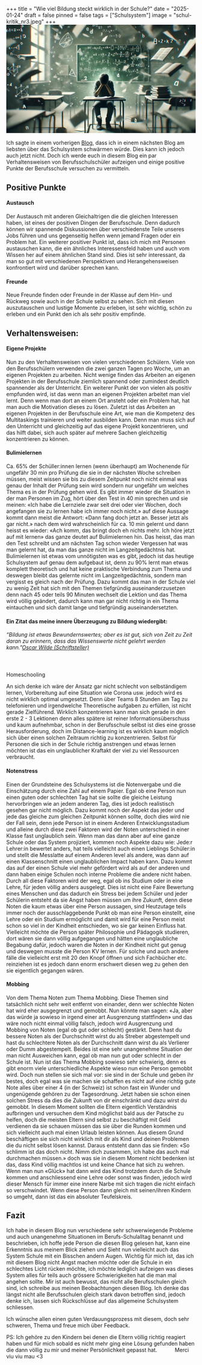 +++
title = "Wie viel Bildung steckt wirklich in der Schule?"
date = "2025-01-24"
draft = false
pinned = false
tags = ["Schulsystem"]
image = "schul-kritik_nr3.jpeg"
+++
![](schul-kritik_nr3.jpeg)

Ich sagte in einem vorherigen [Blog](https://www.maelduwan.ch/vielleicht-pragt-mich-das-system-doch-mehr-als-es-mir-lieb-ist/), dass ich in einem nächsten Blog am liebsten über das Schulsystem schwärmen würde. Dies kann ich jedoch auch jetzt nicht. Doch ich werde euch in diesem Blog ein par Verhaltensweisen von Berufsschulschüler aufzeigen und einige positive Punkte der Berufsschule versuchen zu vermitteln.

## Positive Punkte

#### Austausch

Der Austausch mit anderen Gleichaltrigen die die gleichen Interessen haben, ist eines der positiven Dingen der Berufsschule. Denn dadurch können wir spannende Diskussionen über verschiedenste Teile unseres Jobs führen und uns gegenseitig helfen wenn jemand Fragen oder ein Problem hat. Ein weiterer positiver Punkt ist, dass ich mich mit Personen austauschen kann, die ein ähnliches Interessensfeld haben und auch vom Wissen her auf einem ähnlichen Stand sind. Dies ist sehr interessant, da man so gut mit verschiedenen Perspektiven und Herangehensweisen konfrontiert wird und darüber sprechen kann.

#### Freunde

Neue Freunde finden oder Freunde in der Klasse auf dem Hin- und Rückweg sowie auch in der Schule selbst zu sehen. Sich mit diesen auszutauschen und lustige Momente zu erleben, ist sehr wichtig, schön zu erleben und ein Punkt den ich als sehr positiv empfinde. 

## Verhaltensweisen:

#### Eigene Projekte

Nun zu den Verhaltensweisen von vielen verschiedenen Schülern. Viele von den Berufsschülern verwenden die zwei ganzen Tagen pro Woche, um an eigenen Projekten zu arbeiten. Nicht wenige finden das Arbeiten an eigenen Projekten in der Berufsschule ziemlich spannend oder zumindest deutlich spannender als der Unterricht. Ein weiterer Punkt der von vielen als positiv empfunden wird, ist das wenn man an eigenen Projekten arbeitet man viel lernt. Denn wenn man dort an einem Ort ansteht oder ein Problem hat, hat man auch die Motivation dieses zu lösen. Zuletzt ist das Arbeiten an eigenen Projekten in der Berufsschule eine Art, wie man die Kompetenz des Multitaskings trainieren und weiter ausbilden kann. Denn man muss sich auf den Unterricht und gleichzeitig auf das eigene Projekt konzentrieren, und das hilft dabei, sich auch später auf mehrere Sachen gleichzeitig konzentrieren zu können.

#### Bulimielernen

Ca. 65% der Schüller:innen lernen (wenn überhaupt) am Wochenende für ungefähr 30 min pro Prüfung die sie in der nächsten Woche schreiben müssen, meist wissen sie bis zu diesem Zeitpunkt noch nicht einmal was genau der Inhalt der Prüfung sein wird sondern nur ungefähr um welches Thema es in der Prüfung gehen wird. Es gibt immer wieder die Situation in der man Personen im Zug, hört über den Test in 40 min sprechen und sie meinen: «Ich habe die Lernziele zwar seit drei oder vier Wochen, doch angefangen sie zu lernen habe ich immer noch nicht.» auf diese Aussage kommt dann meist die Antwort: «Dann fang doch jetzt an. Besser jetzt als gar nicht.» nach dem wird wahrscheinlich für ca. 10 min gelernt und dann heisst es wieder: «Ach komm, das bringt doch eh nichts mehr. Ich höre jetzt auf mit lernen» das ganze deutet auf Bulimielernen hin. Das heisst, das man den Test schreibt und am nächsten Tag schon wieder Vergessen hat was man gelernt hat, da man das ganze nicht im Langzeitgedächtnis hat. Bulimielernen ist etwas vom unnötigsten was es gibt, jedoch ist das heutige Schulsystem auf genau dem aufgebaut ist, denn zu 90% lernt man etwas komplett theoretisch und hat keine praktische Verbindung zum Thema und deswegen bleibt das gelernte nicht im Langzeitgedächtnis, sondern man vergisst es gleich nach der Prüfung. Dazu kommt das man in der Schule viel zu wenig Zeit hat sich mit den Themen tiefgründig auseinanderzusetzen denn nach 45 oder teils 90 Minuten wechselt die Lektion und das Thema wird völlig geändert, dadurch kann man gar nicht richtig in ein Thema eintauchen und sich damit lange und tiefgründig auseinandersetzten.

#### Ein Zitat das meine innere Überzeugung zu Bildung wiedergibt:

*“Bildung ist etwas Bewundernswertes; aber es ist gut, sich von Zeit zu Zeit daran zu erinnern, dass das Wissenswerte nicht gelehrt werden kann.”[Oscar Wilde (Schriftsteller)](https://www.soulsaver.de/blog/kritische-zitate-ueber-das-heutige-schulsystem/)*

####  

Homeschooling

An sich denke ich wäre der Ansatz gar nicht schlecht von selbständigem lernen, Vorbereitung auf eine Situation wie Corona usw. jedoch wird es nicht wirklich optimal umgesetzt. Denn über Teams 8 Stunden am Tag zu telefonieren und irgendwelche Theoretische aufgaben zu erfüllen, ist nicht gerade Zielführend. Wirklich konzentrieren kann man sich gerade in den erste 2 - 3 Lektionen denn alles spätere ist reiner Informationsüberschuss und kaum aufnehmbar, schon in der Berufsschule selbst ist dies eine grosse Herausforderung, doch im Distance-learning ist es wirklich kaum möglich sich über einen solchen Zeitraum richtig zu konzentrieren. Selbst für Personen die sich in der Schule richtig anstrengen und etwas lernen möchten ist das ein unglaublicher Kraftakt der viel zu viel Ressourcen verbraucht.

#### Notenstress

Einen der Grundsteine des Schulsystems ist die Notenvergabe und die Einschätzung durch eine Zahl auf einem Papier. Egal ob eine Person nun einen guten oder schlechten Tag hat sie sollte die gleiche Leistung hervorbringen wie an jedem anderen Tag, dies ist jedoch realistisch gesehen gar nicht möglich. Dazu kommt noch der Aspekt das jeder und jede das gleiche zum gleichen Zeitpunkt können sollte, doch dies wird nie der Fall sein, denn jede Person ist in einem Anderen Entwicklungsstadium und alleine durch diese zwei Faktoren wird der Noten unterschied in einer Klasse fast unglaublich sein. Wenn man das dann aber auf eine ganze Schule oder das System projiziert, kommen noch Aspekte dazu wie: Jede:r Lehrer:in bewertet anders, hat teils vielleicht auch einen Lieblings Schüler:in und stellt die Messlatte auf einem Anderen level als andere, was dann auf einen Klassenschnitt einen unglaublichen Impact haben kann. Dazu kommt das auf der einen Schule viel mehr gefördert wird als auf der anderen und dann haben einige Schulen noch interne Probleme die andere nicht haben. Durch all diese Faktoren wird der weg, egal ob ins Studium oder in eine Lehre, für jeden völlig anders ausgelegt. Dies ist nicht eine Faire Bewertung eines Menschen und das dadurch ein Stress bei jedem Schüler und jeder Schülerin entsteht da sie Angst haben müssen um ihre Zukunft, denn diese Noten die kaum etwas über eine Person aussagen, sind Heutzutage teils immer noch der ausschlaggebende Punkt ob man eine Person einstellt, eine Lehre oder ein Studium ermöglicht und damit wird für eine Person meist schon so viel in der Kindheit entschieden, wo sie gar keinen Einfluss hat. Vielleicht möchte die Person später Philosophie und Pädagogik studieren, dort wären sie dann völlig aufgegangen und hätten eine unglaubliche Begabung dafür, jedoch waren die Noten in der Kindheit nicht gut genug und deswegen musste die Person KV lernen. Für solche und auch andere fälle die vielleicht erst mit 20 den Knopf öffnen und sich Fachbücher etc. reinziehen ist es jedoch dann enorm erschwert diesen weg zu gehen den sie eigentlich gegangen wären.

#### Mobbing

Von dem Thema Noten zum Thema Mobbing. Diese Themen sind tatsächlich nicht sehr weit entfernt von einander, denn wer schlechte Noten hat wird eher ausgegrenzt und gemobbt. Nun könnte man sagen: «Ja, aber das würde ja sowieso in irgend einer art Ausgrenzung stattfinden» und das wäre noch nicht einmal völlig falsch, jedoch wird Ausgrenzung und Mobbing von Noten (egal ob gut oder schlecht) gestärkt. Denn hast du bessere Noten als der Durchschnitt wirst du als Streber abgestempelt und hast du schlechtere Noten als der Durchschnitt dann wirst du als Verlierer oder Dumm abgestempelt. Beides ist eine sehr unangenehme Situation der man nicht Ausweichen kann, egal ob man nun gut oder schlecht in der Schule ist. Nun ist das Thema Mobbing sowieso sehr schwierig, denn es gibt enorm viele unterschiedliche Aspekte wieso nun eine Person gemobbt wird. Doch nun stellen sie sich mal vor: sie sind in der Schule und geben ihr bestes, doch egal was sie machen sie schaffen es nicht auf eine richtig gute Note alles über einer 4 (in der Schweiz) ist schon fast ein Wunder und ungenügende gehören zu der Tagesordnung. Jetzt haben sie schon einen solchen Stress da dies die Zukunft von dir einschränkt und dazu wirst du gemobbt. In diesem Moment sollten die Eltern eigentlich Verständnis aufbringen und versuchen dem Kind möglichst bald aus der Patsche zu helfen, doch die meisten Eltern sind selbst zu beschäftigt mit Geld verdienen da sie schauen müssen das sie über die Runden kommen und sich vielleicht auch mal einen Urlaub leisten können. Aus diesem Grund beschäftigen sie sich nicht wirklich mit dir als Kind und deinen Problemen die du nicht selbst lösen kannst. Daraus entsteht dann das sie finden: «So schlimm ist das doch nicht. Nimm dich zusammen, ich habe das auch mal durchmachen müssen.» doch was sie in diesem Moment nicht bedenken ist das, dass Kind völlig machtlos ist und keine Chance hat sich zu wehren. Wenn man nun «Glück» hat dann wird das Kind trotzdem durch die Schule kommen und anschliessend eine Lehre oder sonst was finden, jedoch wird dieser Mensch für immer eine innere Narbe mit sich tragen die nicht einfach so verschwindet. Wenn diese Person dann gleich mit seinen/ihren Kindern so umgeht, dann ist das ein absoluter Teufelskreis. 

## Fazit

Ich habe in diesem Blog nun verschiedene sehr schwerwiegende Probleme und auch unangenehme Situationen im Berufs-Schulalltag benannt und beschrieben, ich hoffe jede Person die diesen Blog gelesen hat, kann eine Erkenntnis aus meinem Blick ziehen und Sieht nun vielleicht auch das System Schule mit ein Bisschen andern Augen. Wichtig für mich ist, das ich mit diesem Blog nicht Angst machen möchte oder die Schule in ein schlechtes Licht rücken möchte, ich möchte lediglich aufzeigen was dieses System alles für teils auch grössere Schwierigkeiten hat die man mal angehen sollte. Mir ist auch bewusst, das nicht alle Berufsschulen gleich sind, ich schreibe aus meinen Beobachtungen diesen Blog. Ich denke das längst nicht alle Berufsschulen gleich stark davon betroffen sind, jedoch denke ich, lassen sich Rückschlüsse auf das allgemeine Schulsystem schliessen.

Ich wünsche allen einen guten Verdauungsprozess mit diesem, doch sehr schweren, Thema und freue mich über Feedback. 

PS: Ich gehöre zu den Kindern bei denen die Eltern völlig richtig reagiert haben und für mich sobald es nicht mehr ging eine Lösung gefunden haben die dann völlig zu mir und meiner Persönlichkeit gepasst hat.            Merci viu viu mau <3